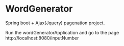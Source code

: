 # WordGenerator
Spring boot + Ajax(Jquery) pagenation project.

Run the wordGeneratorApplication and go to the page http://localhost:8080/inputNumber
